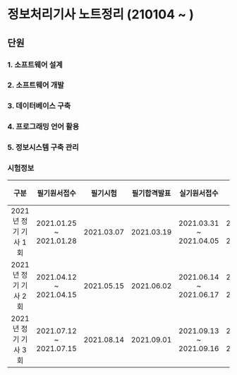 # 정보처리기사 노트정리 (210104 ~ )

## 단원
### 1. 소프트웨어 설계
### 2. 소프트웨어 개발
### 3. 데이터베이스 구축
### 4. 프로그래밍 언어 활용
### 5. 정보시스템 구축 관리

### 시험정보
|구분|필기원서접수|필기시험|필기합격발표|실기원서접수|실기시험|최종합격자 발표일|
|:---:|:---:|:---:|:---:|:---:|:---:|:---:|
|2021년 정기 기사 1회|2021.01.25 ~ 2021.01.28|2021.03.07|2021.03.19|2021.03.31 ~ 2021.04.05|2021.04.24 ~ 2021.05.07|2021.06.02|
|2021년 정기 기사 2회|2021.04.12 ~ 2021.04.15|2021.05.15|2021.06.02|2021.06.14 ~ 2021.06.17|2021.07.10 ~ 2021.07.23|2021.08.20|
|2021년 정기 기사 3회|2021.07.12 ~ 2021.07.15|2021.08.14|2021.09.01|2021.09.13 ~ 2021.09.16|2021.10.16 ~ 2021.10.29|2021.11.26|
